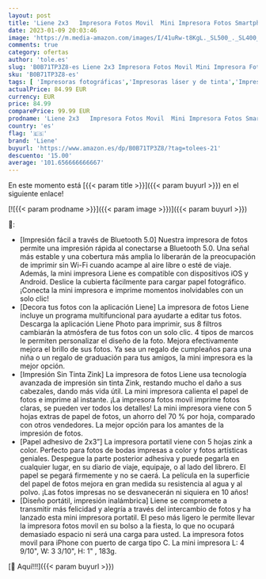 ```yaml
---
layout: post
title: 'Liene 2x3   Impresora Fotos Movil  Mini Impresora Fotos Smartphone con 5 Hojas Zink Adhesivas  Bluetooth 5.0  Compatible para iOS & Android  Pequeña Impresora Fotos para iPhone - Blanco'
date: 2023-01-09 20:03:46
image: 'https://m.media-amazon.com/images/I/41uRw-t8KgL._SL500_._SL400_.jpg'
comments: true
category: ofertas
author: 'tole.es'
slug: 'B0B71TP3Z8-es Liene 2x3 Impresora Fotos Movil Mini Impresora Fotos...'
sku: 'B0B71TP3Z8-es'
tags: [ 'Impresoras fotográficas','Impresoras láser y de tinta','Impresoras y accesorios','Informática','android','liene','🇪🇸', ]
actualPrice: 84.99 EUR
currency: EUR
price: 84.99
comparePrice: 99.99 EUR
prodname: 'Liene 2x3   Impresora Fotos Movil  Mini Impresora Fotos Smartphone con 5 Hojas Zink Adhesivas  Bluetooth 5.0  Compatible para iOS & Android  Pequeña Impresora Fotos para iPhone - Blanco'
country: 'es'
flag: '🇪🇸'
brand: 'Liene'
buyurl: 'https://www.amazon.es/dp/B0B71TP3Z8/?tag=tolees-21'
descuento: '15.00'
average: '101.656666666667'
---
```


En este momento está [{{< param title >}}]({{< param buyurl >}}) en el siguiente enlace!

[![{{< param prodname >}}]({{< param image >}})]({{< param buyurl >}})

🔎:

- [Impresión fácil a través de Bluetooth 5.0] Nuestra impresora de fotos permite una impresión rápida al conectarse a Bluetooth 5.0. Una señal más estable y una cobertura más amplia lo liberarán de la preocupación de imprimir sin Wi-Fi cuando acampe al aire libre o esté de viaje. Además, la mini impresora Liene es compatible con dispositivos iOS y Android. Deslice la cubierta fácilmente para cargar papel fotográfico. ¡Conecta la mini impresora e imprime momentos inolvidables con un solo clic!
- [Decora tus fotos con la aplicación Liene] La impresora de fotos Liene incluye un programa multifuncional para ayudarte a editar tus fotos. Descarga la aplicación Liene Photo para imprimir, sus 8 filtros cambiarán la atmósfera de tus fotos con un solo clic. 4 tipos de marcos le permiten personalizar el diseño de la foto. Mejora efectivamente mejora el brillo de sus fotos. Ya sea un regalo de cumpleaños para una niña o un regalo de graduación para tus amigos, la mini impresora es la mejor opción.
- [Impresión Sin Tinta Zink] La impresora de fotos Liene usa tecnología avanzada de impresión sin tinta Zink, restando mucho el daño a sus cabezales, dando más vida útil. La mini impresora calienta el papel de fotos e imprime al instante. ¡La impresora fotos movil imprime fotos claras, se pueden ver todos los detalles! La mini impresora viene con 5 hojas extras de papel de fotos, un ahorro del 70 % por hoja, comparado con otros vendedores. La mejor opción para los amantes de la impresión de fotos.
- [Papel adhesivo de 2x3”] La impresora portatil viene con 5 hojas zink a color. Perfecto para fotos de bodas impresas a color y fotos artísticas geniales. Despegue la parte posterior adhesiva y puede pegarla en cualquier lugar, en su diario de viaje, equipaje, o al lado del librero. El papel se pegará firmemente y no se caerá. La película en la superficie del papel de fotos mejora en gran medida su resistencia al agua y al polvo. ¡Las fotos impresas no se desvanecerán ni siquiera en 10 años!
- [Diseño portátil, impresión inalámbrica] Liene se compromete a transmitir más felicidad y alegría a través del intercambio de fotos y ha lanzado esta mini impresora portatil. El peso más ligero le permite llevar la impresora fotos movil en su bolso a la fiesta, lo que no ocupará demasiado espacio ni será una carga para usted. La impresora fotos movil para iPhone con puerto de carga tipo C. La mini impresora L: 4 9/10", W: 3 3/10", H: 1" , 183g.

[🛒 Aquí!!!]({{< param buyurl >}})
